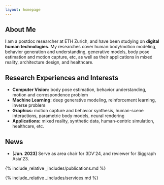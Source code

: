 ```yaml
---
layout: homepage
---
```



## About Me

I am a postdoc researcher at ETH Zurich, and have been studying on **digital human technologies**. My researches cover human body/motion modeling, behavior generation and understanding, generative models, body pose estimation and motion capture, etc, as well as their applications in mixed reality, architecture design, and healthcare. 

## Research Experiences and Interests

- **Computer Vision:** body pose estimation, behavior understanding, motion and correspondence problem
- **Machine Learning:** deep generative modeling, reinforcement learning, inverse problem
- **Graphics:** motion capture and behavior synthesis, human-scene interactions, parametric body models, neural rendering
- **Applications:** mixed reality, synthetic data, human-centric simulation, healthcare, etc.


## News

- **[Jun. 2023]** Serve as area chair for 3DV'24, and reviewer for Siggraph Asia'23.

{% include_relative _includes/publications.md %}

{% include_relative _includes/services.md %}
